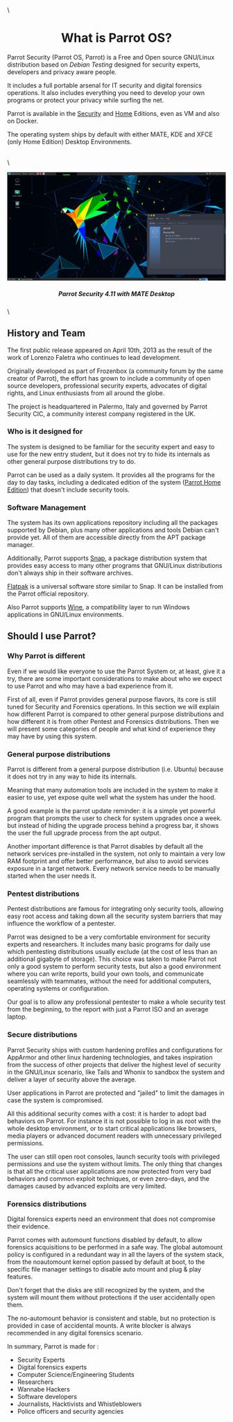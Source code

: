 \

<h1 align="center">What is Parrot OS?</h1>


Parrot Security (Parrot OS, Parrot) is a Free and Open source GNU/Linux distribution based on *Debian Testing* designed for security experts, developers and privacy aware people.

It includes a full portable arsenal for IT security and digital forensics operations. It also includes everything you need to develop your own programs or protect your privacy while surfing the net.

Parrot is available in the [Security](https://parrotsec.org/security-edition) and [Home](https://parrotsec.org/home-edition) Editions, even as VM and also on Docker.

The operating system ships by default with either MATE, KDE and XFCE (only Home Edition) Desktop Environments.

\
\

![ParrotOS Desktop](./images/parrot_desktop.png)

<h5 align="center">Parrot Security 4.11 with MATE Desktop</h5>

\

## History and Team ##

The first public release appeared on April 10th, 2013 as the result of the work of Lorenzo Faletra who continues to lead development.

Originally developed as part of Frozenbox (a community forum by the same creator of Parrot), the effort has grown to include a community of open source developers, professional security experts, advocates of digital rights, and Linux enthusiasts from all around the globe.

The project is headquartered in Palermo, Italy and governed by Parrot Security CIC, a community interest company registered in the UK.

### Who is it designed for ###

The system is designed to be familiar for the security expert and easy to use for the new entry student, but it does not try to hide its internals as other general purpose distributions try to do.

Parrot can be used as a daily system. It provides all the programs for the day to day tasks, including a dedicated edition of the system ([Parrot Home Edition](../en/download-parrot.html#security-or-home-edition-which-one-should-i-choose)) that doesn't include security tools.

 
### Software Management ###

The system has its own applications repository including all the packages supported by Debian, plus many other applications and tools Debian can't provide yet. All of them are accessible directly from the APT package manager.

Additionally, Parrot supports [Snap](https://snapcraft.io/), a package distribution system that provides easy access to many other programs that GNU/Linux distributions don't always ship in their software archives.

[Flatpak](https://flatpak.org/) is a universal software store similar to Snap. It can be installed from the Parrot official repository.

Also Parrot supports [Wine](https://www.winehq.org/), a compatibility layer to run Windows applications in GNU/Linux environments.
 
## Should I use Parrot? ##

### Why Parrot is different ###

Even if we would like everyone to use the Parrot System or, at least, give it a try, there are some important considerations to make about who we expect to use Parrot and who may have a bad experience from it.

First of all, even if Parrot provides general purpose flavors, its core is still tuned for Security and Forensics operations. In this section we will explain how different Parrot is compared to other general purpose distributions and how different it is from other Pentest and Forensics distributions. Then we will present some categories of people and what kind of experience they may have by using this system.

### General purpose distributions ###

Parrot is different from a general purpose distribution (i.e. Ubuntu) because it does not try in any way to hide its internals.

Meaning that many automation tools are included in the system to make it easier to use, yet expose quite well what the system has under the hood.

A good example is the parrot update reminder: it is a simple yet powerful program that prompts the user to check for system upgrades once a week. but instead of hiding the upgrade process behind a progress bar, it shows the user the full upgrade process from the apt output.

Another important difference is that Parrot disables by default all the network services pre-installed in the system, not only to maintain a very low RAM footprint and offer better performance, but also to avoid services exposure in a target network. Every network service needs to be manually started when the user needs it.

### Pentest distributions ###

Pentest distributions are famous for integrating only security tools, allowing easy root access and taking down all the security system barriers that may influence the workflow of a pentester.

Parrot was designed to be a very comfortable environment for security experts and researchers. It includes many basic programs for daily use which pentesting distributions usually exclude (at the cost of less than an additional gigabyte of storage). This choice was taken to make Parrot not only a good system to perform security tests, but also a good environment where you can write reports, build your own tools, and communicate seamlessly with teammates, without the need for additional computers, operating systems or configuration.

Our goal is to allow any professional pentester to make a whole security test from the beginning, to the report with just a Parrot ISO and an average laptop.

### Secure distributions ###

Parrot Security ships with custom hardening profiles and configurations for AppArmor and other linux hardening technologies, and takes inspiration from the success of other projects that deliver the highest level of security in the GNU/Linux scenario, like Tails and Whonix to sandbox the system and deliver a layer of security above the average.

User applications in Parrot are protected and "jailed" to limit the damages in case the system is compromised.

All this additional security comes with a cost: it is harder to adopt bad behaviors on Parrot. For instance it is not possible to log in as root with the whole desktop environment, or to start critical applications like browsers, media players or advanced document readers with unnecessary privileged permissions.

The user can still open root consoles, launch security tools with privileged permissions and use the system without limits. The only thing that changes is that all the critical user applications are now protected from very bad behaviors and common exploit techniques, or even zero-days, and the damages caused by advanced exploits are very limited.

### Forensics distributions ###

Digital forensics experts need an environment that does not compromise their evidence.

Parrot comes with automount functions disabled by default, to allow forensics acquisitions to be performed in a safe way. The global automount policy is configured in a redundant way in all the layers of the system stack, from the noautomount kernel option passed by default at boot, to the specific file manager settings to disable auto mount and plug & play features.

Don't forget that the disks are still recognized by the system, and the system will mount them without protections if the user accidentally open them.

The no-automount behavior is consistent and stable, but no protection is provided in case of accidental mounts. A write blocker is always recommended in any digital forensics scenario.

In summary, Parrot is made for :

- Security Experts
- Digital forensics experts
- Computer Science/Engineering Students
- Researchers
- Wannabe Hackers
- Software developers
- Journalists, Hacktivists and Whistleblowers
- Police officers and security agencies
